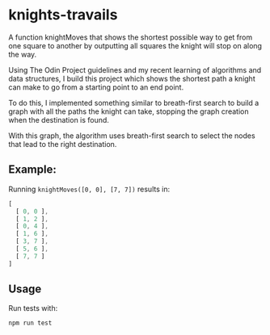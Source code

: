 # knights-travails
A function knightMoves that shows the shortest possible way to get from one square to another by outputting all squares the knight will stop on along the way.

Using The Odin Project guidelines and my recent learning of algorithms and data structures, I build this project which shows the shortest path a knight can make to go from a starting point to an end point.

To do this, I implemented something similar to breath-first search to build a graph with all the paths the knight can take, stopping the graph creation when the destination is found.

With this graph, the algorithm uses breath-first search to select the nodes that lead to the right destination.


## Example:
Running `knightMoves([0, 0], [7, 7])` results in:
```js
[
  [ 0, 0 ], 
  [ 1, 2 ],
  [ 0, 4 ], 
  [ 1, 6 ],
  [ 3, 7 ], 
  [ 5, 6 ],
  [ 7, 7 ]
]
```


## Usage
Run tests with:
```bash
npm run test
```

